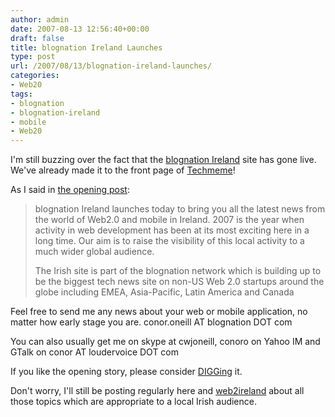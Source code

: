 ```yaml
---
author: admin
date: 2007-08-13 12:56:40+00:00
draft: false
title: blognation Ireland Launches
type: post
url: /2007/08/13/blognation-ireland-launches/
categories:
- Web20
tags:
- blognation
- blognation-ireland
- mobile
- Web20
---
```


I'm still buzzing over the fact that the [blognation Ireland](http://ietech.blognation.com/) site has gone live. We've already made it to the front page of [Techmeme](http://techmeme.com/)!

As I said in [the opening post](http://ietech.blognation.com/2007/08/13/blognation-ireland-launches/):



<blockquote>
blognation Ireland launches today to bring you all the latest news from the world of Web2.0 and mobile in Ireland. 2007 is the year when activity in web development has been at its most exciting here in a long time. Our aim is to raise the visibility of this local activity to a much wider global audience.

The Irish site is part of the blognation network which is building up to be the biggest tech news site on non-US Web 2.0 startups around the globe including EMEA, Asia-Pacific, Latin America and Canada
</blockquote>



Feel free to send me any news about your web or mobile application, no matter how early stage you are. conor.oneill AT blognation DOT com

You can also usually get me on skype at cwjoneill, conoro on Yahoo IM and GTalk on conor AT loudervoice DOT com

If you like the opening story, please consider [DIGGing](http://digg.com/tech_news/Blognation_Ireland_Launches) it.

Don't worry, I'll still be posting regularly here and [web2ireland](https://web2ireland.org/) about all those topics which are appropriate to a local Irish audience.

